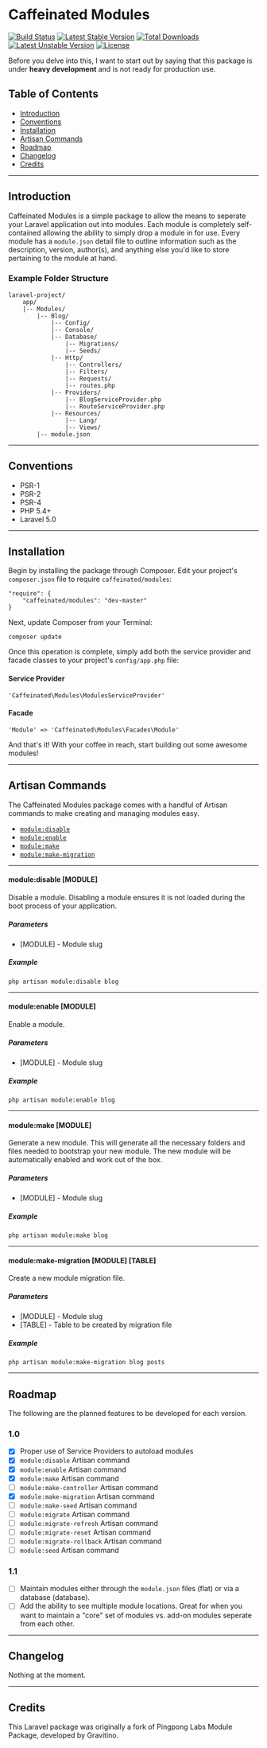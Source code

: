 Caffeinated Modules
===================
[![Build Status](https://travis-ci.org/caffeinated/modules.svg?branch=master)](https://travis-ci.org/caffeinated/modules)
[![Latest Stable Version](https://poser.pugx.org/caffeinated/modules/v/stable.svg)](https://packagist.org/packages/caffeinated/modules)
[![Total Downloads](https://poser.pugx.org/caffeinated/modules/downloads.svg)](https://packagist.org/packages/caffeinated/modules)
[![Latest Unstable Version](https://poser.pugx.org/caffeinated/modules/v/unstable.svg)](https://packagist.org/packages/caffeinated/modules)
[![License](https://poser.pugx.org/caffeinated/modules/license.svg)](https://packagist.org/packages/caffeinated/modules)

Before you delve into this, I want to start out by saying that this package is under **heavy development** and is not ready for production use.

Table of Contents
-----------------

- [Introduction](#introduction)
- [Conventions](#conventions)
- [Installation](#installation)
- [Artisan Commands](#artisan-commands)
- [Roadmap](#roadmap)
- [Changelog](#changelog)
- [Credits](#credits)

---

Introduction
------------

Caffeinated Modules is a simple package to allow the means to seperate your Laravel application out into modules. Each module is completely self-contained allowing the ability to simply drop a module in for use. Every module has a `module.json` detail file to outline information such as the description, version, author(s), and anything else you'd like to store pertaining to the module at hand.

### Example Folder Structure
```
laravel-project/
	app/
	|--	Modules/
		|--	Blog/
			|-- Config/
			|--	Console/
			|-- Database/
				|-- Migrations/
				|-- Seeds/
			|--	Http/
				|--	Controllers/
				|--	Filters/
				|--	Requests/
				|--	routes.php
			|--	Providers/
				|-- BlogServiceProvider.php
				|-- RouteServiceProvider.php
			|--	Resources/
				|--	Lang/
				|--	Views/
		|--	module.json
```

---

Conventions
-----------
* PSR-1
* PSR-2
* PSR-4
* PHP 5.4+
* Laravel 5.0

---

Installation
------------
Begin by installing the package through Composer. Edit your project's `composer.json` file to require `caffeinated/modules`:

```
"require": {
	"caffeinated/modules": "dev-master"
}
```

Next, update Composer from your Terminal:

```
composer update
```

Once this operation is complete, simply add both the service provider and facade classes to your project's `config/app.php` file:

#### Service Provider
```
'Caffeinated\Modules\ModulesServiceProvider'
```

#### Facade
```
'Module' => 'Caffeinated\Modules\Facades\Module'
```

And that's it! With your coffee in reach, start building out some awesome modules!

---

Artisan Commands
----------------
The Caffeinated Modules package comes with a handful of Artisan commands to make creating and managing modules easy.

- [`module:disable`](#moduledisable-module)
- [`module:enable`](#moduleenable-module)
- [`module:make`](#modulemake-module)
- [`module:make-migration`](#modulemake-migration-module-table)

---

#### module:disable [MODULE]
Disable a module. Disabling a module ensures it is not loaded during the boot process of your application.

##### Parameters
- [MODULE] - Module slug

##### Example
```
php artisan module:disable blog
```

---

#### module:enable [MODULE]
Enable a module.

##### Parameters
- [MODULE] - Module slug

##### Example
```
php artisan module:enable blog
```

---

#### module:make [MODULE]
Generate a new module. This will generate all the necessary folders and files needed to bootstrap your new module. The new module will be automatically enabled and work out of the box.

##### Parameters
- [MODULE] - Module slug

##### Example
```
php artisan module:make blog
```

---

#### module:make-migration [MODULE] [TABLE]
Create a new module migration file.

##### Parameters
- [MODULE] - Module slug
- [TABLE] - Table to be created by migration file

##### Example
```
php artisan module:make-migration blog posts
```

---

Roadmap
-------
The following are the planned features to be developed for each version.

### 1.0

- [x] Proper use of Service Providers to autoload modules
- [x] `module:disable` Artisan command
- [x] `module:enable` Artisan command
- [x] `module:make` Artisan command
- [ ] `module:make-controller` Artisan command
- [x] `module:make-migration` Artisan command
- [ ] `module:make-seed` Artisan command
- [ ] `module:migrate` Artisan command
- [ ] `module:migrate-refresh` Artisan command
- [ ] `module:migrate-reset` Artisan command
- [ ] `module:migrate-rollback` Artisan command
- [ ] `module:seed` Artisan command

### 1.1

- [ ] Maintain modules either through the `module.json` files (flat) or via a database (database).
- [ ] Add the ability to see multiple module locations. Great for when you want to maintain a "core" set of modules vs. add-on modules seperate from each other.

---

Changelog
---------

Nothing at the moment.

---

Credits
-------
This Laravel package was originally a fork of Pingpong Labs Module Package, developed by Gravitino.
